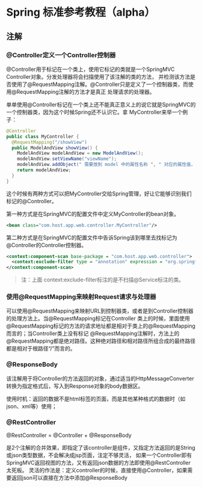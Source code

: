 # Spring 标准参考教程（alpha）

## 注解

### @Controller定义一个Controller控制器

@Controller用于标记在一个类上，使用它标记的类就是一个SpringMVC Controller对象。分发处理器将会扫描使用了该注解的类的方法，
并检测该方法是否使用了@RequestMapping注解。@Controller只是定义了一个控制器类，而使用@RequestMapping注解的方法才是真正
处理请求的处理器。

单单使用@Controller标记在一个类上还不能真正意义上的说它就是SpringMVC的一个控制器类，因为这个时候Spring还不认识它。拿
MyController来举一个例子：

```java
@Controller
public class MyController {
  @RequestMapping("/showView")
  public ModelAndView showView() {
    ModelAndView modelAndView = new ModelAndView();
    modelAndView.setViewName("viewName");
    modelAndView.addObject(" 需要放到 model 中的属性名称 ", " 对应的属性值，它是一个对象 ");
    return modelAndView;
  }
}
```
这个时候有两种方式可以把MyController交给Spring管理，好让它能够识别我们标记的@Controller。

第一种方式是在SpringMVC的配置文件中定义MyController的bean对象。

```xml
<bean class="com.host.app.web.controller.MyController"/>
```

第二种方式是在SpringMVC的配置文件中告诉Spring该到哪里去找标记为@Controller的Controller控制器。

```xml
<context:component-scan base-package = "com.host.app.web.controller">
  <context:exclude-filter type = "annotation" expression = "org.springframework.stereotype.Service" />
</context:component-scan>
```

>注：上面 context:exclude-filter标注的是不扫描@Service标注的类。

### 使用@RequestMapping来映射Request请求与处理器

可以使用@RequestMapping来映射URL到控制器类，或者是到Controller控制器的处理方法上。当@RequestMapping标记在Controller
类上的时候，里面使用@RequestMapping标记的方法的请求地址都是相对于类上的@RequestMapping而言的；当Controller类上没有标记
@RequestMapping注解时，方法上的@RequestMapping都是绝对路径。这种绝对路径和相对路径所组合成的最终路径都是相对于根路径“/”而言的。

### @ResponseBody

该注解用于将Controller的方法返回的对象，通过适当的HttpMessageConverter转换为指定格式后，写入到Response对象的body数据区。

使用时机：返回的数据不是html标签的页面，而是其他某种格式的数据时（如json、xml等）使用；

### @RestController

@RestController = @Controller + @ResponseBody

是2个注解的合并效果，即指定了该controller是组件，又指定方法返回的是String或json类型数据，不会解决成jsp页面，注定不够灵活，
如果一个Controller即有SpringMVC返回视图的方法，又有返回json数据的方法即使用@RestController太死板。
灵活的作法是：定义controller的时候，直接使用@Controller，如果需要返回json可以直接在方法中添加@ResponseBody